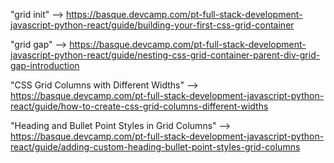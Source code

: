"grid init" --> https://basque.devcamp.com/pt-full-stack-development-javascript-python-react/guide/building-your-first-css-grid-container

"grid gap" --> https://basque.devcamp.com/pt-full-stack-development-javascript-python-react/guide/nesting-css-grid-container-parent-div-grid-gap-introduction

"CSS Grid Columns with Different Widths" --> https://basque.devcamp.com/pt-full-stack-development-javascript-python-react/guide/how-to-create-css-grid-columns-different-widths

"Heading and Bullet Point Styles in Grid Columns" --> https://basque.devcamp.com/pt-full-stack-development-javascript-python-react/guide/adding-custom-heading-bullet-point-styles-grid-columns




